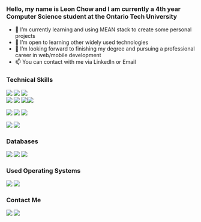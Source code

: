 ### Hello, my name is Leon Chow and I am currently a 4th year Computer Science student at the Ontario Tech University

- 🔭 I’m currently learning and using MEAN stack to create some personal projects 
- 🌱 I’m open to learning other widely used technologies
- 👯 I’m looking forward to finishing my degree and pursuing a professional career in web/mobile development
- 📫 You can contact with me via LinkedIn or Email

### Technical Skills
<img src="https://img.shields.io/badge/-Angular-red"> <img src="https://img.shields.io/badge/-TypeScript-blue"> <img src="https://img.shields.io/badge/-NodeJS-gray">  
<img src="https://img.shields.io/badge/HTML-%23239120.svg?&style=flat-square&logo=html5&logoColor=white"> <img src="https://img.shields.io/badge/CSS-%23239120.svg?&style=flat-square&logo=css3&logoColor=white"> <img src="https://img.shields.io/badge/-JavaScript-yellow"><img src="https://img.shields.io/badge/Bootstrap-%23563D7C.svg?&style=flat-square&logo=bootstrap&logoColor=white">

<img src="https://img.shields.io/badge/Python-%233776AB.svg?&style=flat-square&logo=python&logoColor=yellow"> <img src="https://img.shields.io/badge/Java-white.svg?&style=flat-square&logo=java&logoColor=orange"> <img src="https://img.shields.io/badge/C++-%2300599C.svg?&style=flat-square&logo=c%2B%2B&logoColor=white">

<img src="https://img.shields.io/badge/Visual Studio Code-gray.svg?&style=flat-square&logo=visual-studio&logoColor=blue"> <img src="https://img.shields.io/badge/IntelliJ IDEA -white.svg?&style=flat-square&logo=IntelliJ-IDEA&logoColor=black">

### Databases
<img src="https://img.shields.io/badge/MySQL-white.svg?&style=flat-square&logo=mysql&logoColor=blue"> <img src="https://img.shields.io/badge/MongoDB-white.svg?&style=flat-square&logo=mongodb&logoColor=green"> <img src="https://img.shields.io/badge/PostGreSQL-white.svg?&style=flat-square&logo=postgresql&logoColor=blue">

### Used Operating Systems
<img src="https://img.shields.io/badge/Windows-%230078D6.svg?&style=flat-square&logo=windows&logoColor=white"> <img src="https://img.shields.io/badge/Linux-%23FCC624.svg?&style=flat-square&logo=linux&logoColor=white">

### Contact Me
<a href="https://www.linkedin.com/in/leon-chow/"><img src="https://img.shields.io/badge/linkedin-%230077B5.svg?&style=for-the-badge&logo=linkedin&logoColor=white"></a>
<a href="https://mail.google.com/mail/u/1/#inbox?compose=new"><img src="https://img.shields.io/badge/gmail-white.svg?&style=for-the-badge&logo=gmail&logoColor=red"></a>
